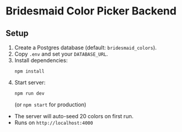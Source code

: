 # Bridesmaid Color Picker Backend

## Setup

1. Create a Postgres database (default: `bridesmaid_colors`).
2. Copy `.env` and set your `DATABASE_URL`.
3. Install dependencies:
   ```
   npm install
   ```
4. Start server:
   ```
   npm run dev
   ```
   (or `npm start` for production)

- The server will auto-seed 20 colors on first run.
- Runs on `http://localhost:4000`
